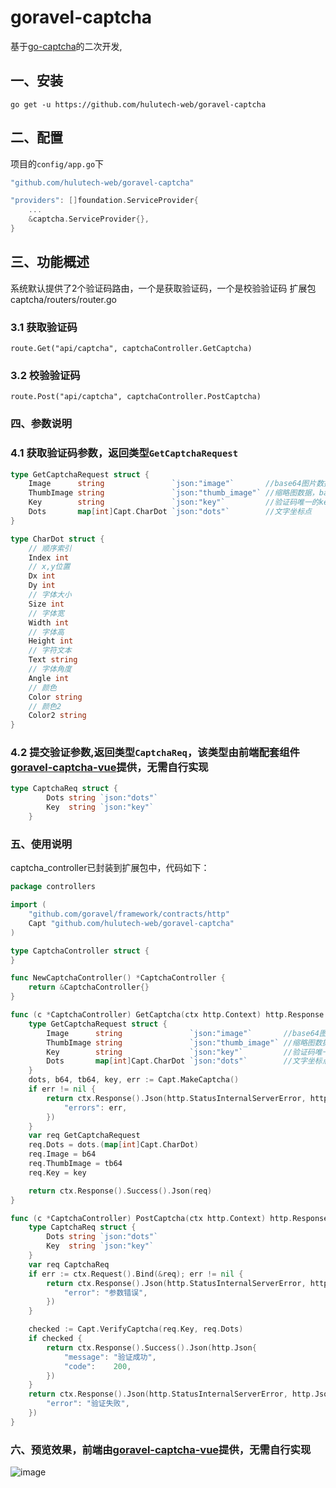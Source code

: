 # goravel-captcha
基于[go-captcha](https://github.com/wenlng/go-captcha)的二次开发,

## 一、安装
`go get -u https://github.com/hulutech-web/goravel-captcha`
## 二、配置
项目的`config/app.go`下
```go
"github.com/hulutech-web/goravel-captcha"
```

```go
"providers": []foundation.ServiceProvider{
    ...
    &captcha.ServiceProvider{},
}
```
## 三、功能概述
系统默认提供了2个验证码路由，一个是获取验证码，一个是校验验证码
扩展包captcha/routers/router.go
### 3.1 获取验证码
``
route.Get("api/captcha", captchaController.GetCaptcha)
``
### 3.2 校验验证码
``
route.Post("api/captcha", captchaController.PostCaptcha)
``
### 四、参数说明
### 4.1 获取验证码参数，返回类型`GetCaptchaRequest`
```go
type GetCaptchaRequest struct {
    Image      string               `json:"image"`       //base64图片数据
    ThumbImage string               `json:"thumb_image"` //缩略图数据，base64
    Key        string               `json:"key"`         //验证码唯一的key
    Dots       map[int]Capt.CharDot `json:"dots"`        //文字坐标点
}

type CharDot struct {
    // 顺序索引
    Index int
    // x,y位置
    Dx int
    Dy int
    // 字体大小
    Size int
    // 字体宽
    Width int
    // 字体高
    Height int
    // 字符文本
    Text string
    // 字体角度
    Angle int
    // 颜色
    Color string
    // 颜色2
    Color2 string
}
```

### 4.2 提交验证参数,返回类型`CaptchaReq`，该类型由前端配套组件[goravel-captcha-vue](https://github.com/wenlng/go-captcha-vue)提供，无需自行实现
```go
type CaptchaReq struct {
		Dots string `json:"dots"`
		Key  string `json:"key"`
	}
```
### 五、使用说明
captcha_controller已封装到扩展包中，代码如下：  
```go
package controllers

import (
	"github.com/goravel/framework/contracts/http"
	Capt "github.com/hulutech-web/goravel-captcha"
)

type CaptchaController struct {
}

func NewCaptchaController() *CaptchaController {
	return &CaptchaController{}
}

func (c *CaptchaController) GetCaptcha(ctx http.Context) http.Response {
	type GetCaptchaRequest struct {
		Image      string               `json:"image"`       //base64图片数据
		ThumbImage string               `json:"thumb_image"` //缩略图数据，base64
		Key        string               `json:"key"`         //验证码唯一的key
		Dots       map[int]Capt.CharDot `json:"dots"`        //文字坐标点
	}
	dots, b64, tb64, key, err := Capt.MakeCaptcha()
	if err != nil {
		return ctx.Response().Json(http.StatusInternalServerError, http.Json{
			"errors": err,
		})
	}
	var req GetCaptchaRequest
	req.Dots = dots.(map[int]Capt.CharDot)
	req.Image = b64
	req.ThumbImage = tb64
	req.Key = key

	return ctx.Response().Success().Json(req)
}

func (c *CaptchaController) PostCaptcha(ctx http.Context) http.Response {
	type CaptchaReq struct {
		Dots string `json:"dots"`
		Key  string `json:"key"`
	}
	var req CaptchaReq
	if err := ctx.Request().Bind(&req); err != nil {
		return ctx.Response().Json(http.StatusInternalServerError, http.Json{
			"error": "参数错误",
		})
	}

	checked := Capt.VerifyCaptcha(req.Key, req.Dots)
	if checked {
		return ctx.Response().Success().Json(http.Json{
			"message": "验证成功",
			"code":    200,
		})
	}
	return ctx.Response().Json(http.StatusInternalServerError, http.Json{
		"error": "验证失败",
	})
}
```
### 六、预览效果，前端由[goravel-captcha-vue](https://github.com/wenlng/go-captcha-vue)提供，无需自行实现
![image](https://user-images.githubusercontent.com/12495351/180748182-45641031-2514-420a-8533-000584098388.png)
